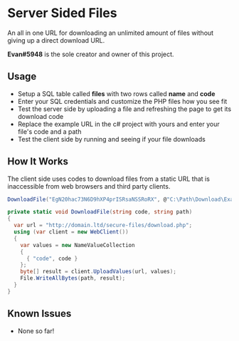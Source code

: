 # Server Sided Files

An all in one URL for downloading an unlimited amount of files without giving up a direct download URL.

**Evan#5948** is the sole creator and owner of this project.

## Usage

- Setup a SQL table called **files** with two rows called **name** and **code**
- Enter your SQL credentials and customize the PHP files how you see fit
- Test the server side by uploading a file and refreshing the page to get its download code
- Replace the example URL in the c# project with yours and enter your file's code and a path
- Test the client side by running and seeing if your file downloads

## How It Works

The client side uses codes to download files from a static URL that is inaccessible from web browsers and third party clients.
```cs
DownloadFile("EgN20hac73N6D9hXP4prISRsaNSSRoRX", @"C:\Path\Download\Example.exe");

private static void DownloadFile(string code, string path)
{
  var url = "http://domain.ltd/secure-files/download.php";
  using (var client = new WebClient())
  {
    var values = new NameValueCollection  
    {
      { "code", code }
    };
    byte[] result = client.UploadValues(url, values);
    File.WriteAllBytes(path, result);
  }
}
```

## Known Issues

- None so far!
